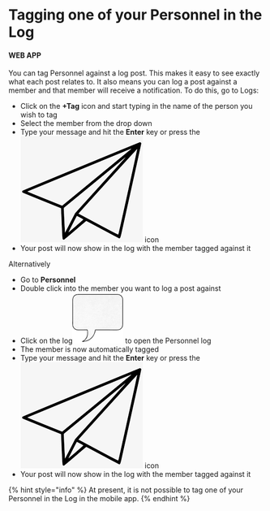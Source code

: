 # Tagging one of your Personnel in the Log

#### WEB APP

You can tag Personnel against a log post. This makes it easy to see exactly what each post relates to. It also means you can log a post against a member and that member will receive a notification. To do this, go to Logs:

* Click on the **+Tag** icon and start typing in the name of the person you wish to tag
* Select the member from the drop down
* Type your message and hit the **Enter** key or press the<img src="../../.gitbook/assets/paper airplane icon.png" alt="" data-size="line"> icon
* Your post will now show in the log with the member tagged against it

Alternatively

* Go to **Personnel**
* Double click into the member you want to log a post against
* Click on the log<img src="../../.gitbook/assets/speech box icon.png" alt="" data-size="line"> to open the Personnel log
* The member is now automatically tagged
* Type your message and hit the **Enter** key or press the<img src="../../.gitbook/assets/paper airplane icon.png" alt="" data-size="line"> icon
* Your post will now show in the log with the member tagged against it

{% hint style="info" %}
At present, it is not possible to tag one of your Personnel in the Log in the mobile app.
{% endhint %}
